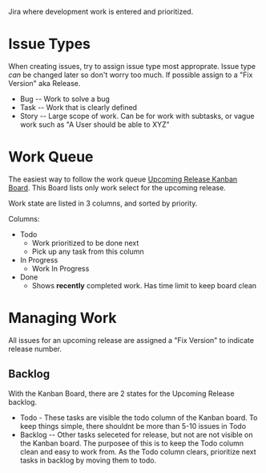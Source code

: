 Jira where development work is entered and prioritized.

# Issue Types

When creating issues, try to assign issue type most approprate.   Issue type _can_ be changed later so don't worry too much.  If possible assign to a "Fix Version" aka Release.

* Bug -- Work to solve a bug
* Task -- Work that is clearly defined
* Story -- Large scope of work. Can be for work with subtasks, or vague work such as "A User should be able to XYZ"

# Work Queue

The easiest way to follow the work queue [Upcoming Release Kanban Board](https://armbian.atlassian.net/secure/RapidBoard.jspa?rapidView=2&projectKey=AR&atlOrigin=eyJpIjoiM2JlNTliN2ZkNTJiNDYzNGI4YzEzOGE4YjhmOWU3MDQiLCJwIjoiaiJ9).  This Board lists only work select for the upcoming release.

Work state are listed in 3 columns, and sorted by priority.

Columns:
* Todo
    * Work prioritized to be done next
    * Pick up any task from this column
* In Progress
    * Work In Progress
* Done
    * Shows **recently** completed work.  Has time limit to keep board clean

# Managing Work

All issues for an upcoming release are assigned a "Fix Version" to indicate release number.

## Backlog

With the Kanban Board, there are 2 states for the Upcoming Release backlog.

* Todo - These tasks are visible the todo column of the Kanban board. To keep things simple, there shouldnt be more than 5-10 issues in Todo
* Backlog -- Other tasks seleceted for release, but not are not visible on the Kanban board.  The purposee of this is to keep the Todo column clean and easy to work from.  As the Todo column clears, prioritize next tasks in backlog by moving them to todo.
